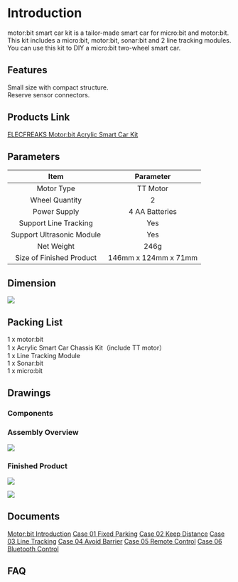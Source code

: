 # Introduction


motor:bit smart car kit is a tailor-made smart car for micro:bit and motor:bit. This kit includes a micro:bit, motor:bit, sonar:bit and 2 line tracking modules. You can use this kit to DIY a micro:bit two-wheel smart car.


## Features  

 Small size with compact structure.  
 Reserve sensor connectors.  

## Products Link

[ELECFREAKS Motor:bit Acrylic Smart Car Kit](https://www.elecfreaks.com/motor-bit-acrylic-smart-car-kit.html)

## Parameters


Item |Parameter
:-:|:-:
Motor Type|TT Motor
Wheel Quantity|2 
Power Supply|4 AA Batteries
Support Line Tracking|Yes
Support Ultrasonic Module|Yes
Net Weight|246g
Size of Finished Product|146mm x 124mm x 71mm


## Dimension  

![](./images/vehvUKJ.jpg)


## Packing List  

 1 x motor:bit  
 1 x Acrylic Smart Car Chassis Kit（include TT motor）  
 1 x Line Tracking Module  
 1 x Sonar:bit  
 1 x micro:bit  


## Drawings  

### Components  

### Assembly Overview  

![](./images/yeShOQZ.jpg)

### Finished Product  

![](./images/jfltEih.jpg)

![](./images/AuBmsFz.jpg)


## Documents  

 [Motor:bit Introduction](./motor_bit/) 
 [Case 01 Fixed Parking](./motor_bit_smart_car_case_01/) 
 [Case 02 Keep Distance](https://www.elecfreaks.com/learn-en/microbitKit/motor_bit_smart_car/motor_bit_smart_car_case_01.html)
 [Case 03 Line Tracking](./motor_bit_smart_car_case_03/) 
 [Case 04 Avoid Barrier](./motor_bit_smart_car_case_04/) 
 [Case 05 Remote Control](./motor_bit_smart_car_case_05/) 
 [Case 06 Bluetooth Control](./motor_bit_smart_car_case_06/) 


## FAQ  

